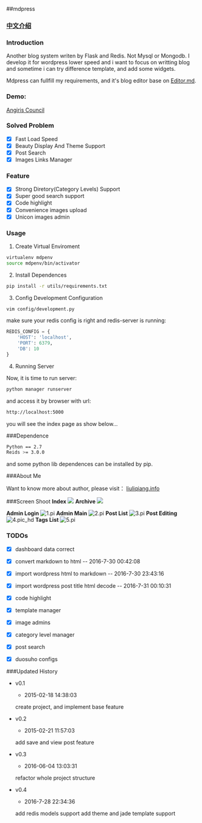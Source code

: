 ##mdpress

### [中文介绍](README-zhCN.md)
### Introduction

Another blog system writen by Flask and Redis. Not Mysql or Mongodb. I develop it for wordpress lower speed and i want to focus on writting blog and sometime i can try difference template, and add some widgets.

Mdpress can fullfill my requirements, and it's blog editor base on [Editor.md](https://pandao.github.io/editor.md/examples/index.html "Editor.md").

### Demo:

[Angiris Council](http://liuliqiang.info)

### Solved Problem

- [x] Fast Load Speed
- [x] Beauty Display And Theme Support
- [x] Post Search
- [x] Images Links Manager

### Feature

- [x] Strong Diretory(Category Levels) Support
- [x] Super good search support
- [x] Code highlight
- [x] Convenience images upload
- [x] Unicon images admin

### Usage

1. Create Virtual Enviroment

```bash
virtualenv mdpenv
source mdpenv/bin/activator
```

2. Install Dependences

```bash
pip install -r utils/requirements.txt
```

3. Config Development Configuration

```bash
vim config/development.py
```

make sure your redis config is right and redis-server is running:

```python
REDIS_CONFIG = {
    'HOST': 'localhost',
    'PORT': 6379,
    'DB': 10
}
```

4. Running Server

Now, it is time to run server:

```bash
python manager runserver
```

and access it by browser with url:

```bash
http://localhost:5000
```

you will see the index page as show below...

###Dependence

```bash
Python == 2.7
Reids >= 3.0.0
```

and some python lib dependences can be installed by pip.


###About Me

Want to know more about author, please visit： [liuliqiang.info](http://liuliqiang.info)


###Screen Shoot
**Index**
![](http://ooo.0o0.ooo/2016/07/27/579978371acf9.jpg)
**Archive**
![](http://ooo.0o0.ooo/2016/07/27/5799783689c9f.jpg)

**Admin Login**
![1.pi](http://ooo.0o0.ooo/2016/07/27/5799783457de9.jpg)
**Admin Main**
![2.pi](http://ooo.0o0.ooo/2016/07/27/5799783ceb8a4.jpg)
**Post List**
![3.pi](http://ooo.0o0.ooo/2016/07/27/5799783a4fa9d.jpg)
**Post Editing**
![4.pic_hd](http://ooo.0o0.ooo/2016/07/27/5799783c46069.jpg)
**Tags List**
![5.pi](http://ooo.0o0.ooo/2016/07/27/579978398a840.jpg)


### TODOs

- [x] dashboard data correct
- [x] convert markdown to html          -- 2016-7-30 00:42:08
- [x] import wordpress html to markdown -- 2016-7-30 23:43:16
- [x] import wordpress post title html decode -- 2016-7-31 00:10:31
- [x] code highlight
- [x] template manager
- [x] image admins
- [x] category level manager
- [x] post search
- [x] duosuho configs


###Updated History

- v0.1
	- 2015-02-18 14:38:03

	create project, and implement base feature

- v0.2
	- 2015-02-21 11:57:03

	add save and view post feature

- v0.3
	- 2016-06-04 13:03:31

	refactor whole project structure

- v0.4
	- 2016-7-28 22:34:36

	add redis models support
	add theme and jade template support
